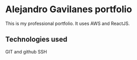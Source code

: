 # Alejandro Gavilanes portfolio

This is my professional portfolio. It uses AWS and ReactJS.

## Technologies used

GIT and github
SSH
